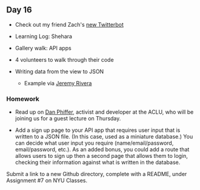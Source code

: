 ## Day 16

* Check out my friend Zach's [new Twitterbot](https://twitter.com/trump_learned)

* Learning Log: Shehara

* Gallery walk: API apps

* 4 volunteers to walk through their code

* Writing data from the view to JSON

    * Example via [Jeremy Rivera](https://github.com/jeremy8rivera/dynwebapp_F18/tree/master/Assignment%207)

### Homework

* Read up on [Dan Phiffer](https://phiffer.org/), activist and developer at the ACLU, who will be joining us for a guest lecture on Thursday.

* Add a sign up page to your API app that requires user input that is written to a JSON file. (In this case, used as a miniature database.) You can decide what user input you require (name/email/password, email/password, etc.). As an added bonus, you could add a route that allows users to sign up then a second page that allows them to login, checking their information against what is written in the database.

Submit a link to a new Github directory, complete with a README, under Assignment #7 on NYU Classes.
